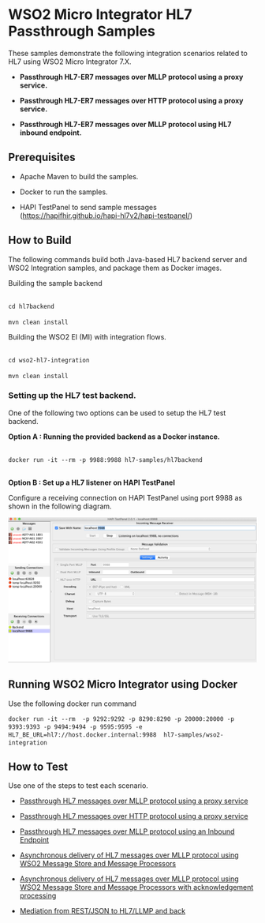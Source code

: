 # WSO2 Micro Integrator HL7 Passthrough Samples 

These samples demonstrate the following integration scenarios related to HL7 using WSO2 Micro Integrator 7.X. 

* **Passthrough HL7-ER7 messages over MLLP protocol using a proxy service.**

* **Passthrough HL7-ER7 messages over HTTP protocol using a proxy service.** 

* **Passthrough HL7-ER7 messages over MLLP protocol using HL7 inbound endpoint.**  



## Prerequisites

* Apache Maven to build the samples. 

* Docker to run the samples.

* HAPI TestPanel to send sample messages  
(https://hapifhir.github.io/hapi-hl7v2/hapi-testpanel/)  



## How to Build

The following commands build both Java-based HL7 backend server and WSO2 Integration samples, and package them as Docker images.  


Building the sample backend
```

cd hl7backend

mvn clean install

```


Building the WSO2 EI (MI) with integration flows. 

```

cd wso2-hl7-integration

mvn clean install

```

### Setting up the HL7 test backend.  


One of the following two options can be used to setup the HL7 test backend. 


**Option A : Running the provided backend as a Docker instance.** 


```

docker run -it --rm -p 9988:9988 hl7-samples/hl7backend


```
  
  
**Option B : Set up a HL7 listener on HAPI TestPanel**  



Configure a receiving connection on HAPI TestPanel using port 9988 as shown in the following diagram.  


![Configure a receiving connection on HAPI TestPanel](docs/images/1.png "Configure a receiving connection on HAPI TestPanel")

  
  
##  Running WSO2 Micro Integrator using Docker

Use the following docker run command

```
docker run -it --rm  -p 9292:9292 -p 8290:8290 -p 20000:20000 -p 9393:9393 -p 9494:9494 -p 9595:9595 -e HL7_BE_URL=hl7://host.docker.internal:9988  hl7-samples/wso2-integration
```


## How to Test

Use one of the steps to test each scenario. 

* [Passthrough HL7 messages over MLLP protocol using a proxy service](https://github.com/sagara-gunathunga/hl7-wso2-integration-samples/blob/master/hl7-integration-sample/docs/example-1.md)

* [Passthrough HL7 messages over HTTP protocol using a proxy service](https://github.com/sagara-gunathunga/hl7-wso2-integration-samples/blob/master/hl7-integration-sample/docs/example-2.md)

* [Passthrough HL7 messages over MLLP protocol using an Inbound Endpoint](https://github.com/sagara-gunathunga/hl7-wso2-integration-samples/blob/master/hl7-integration-sample/docs/example-3.md)


* [Asynchronous delivery of HL7 messages over MLLP protocol using WSO2 Message Store and Message Processors](https://github.com/sagara-gunathunga/hl7-wso2-integration-samples/blob/master/hl7-integration-sample/docs/example-4.md)

* [Asynchronous delivery of HL7 messages over MLLP protocol using WSO2 Message Store and Message Processors with acknowledgement processing](https://github.com/sagara-gunathunga/hl7-wso2-integration-samples/blob/master/hl7-integration-sample/docs/example-5.md)

* [Mediation from REST/JSON to HL7/LLMP and back](https://github.com/sagara-gunathunga/hl7-wso2-integration-samples/blob/master/hl7-integration-sample/docs/example-6.md)




